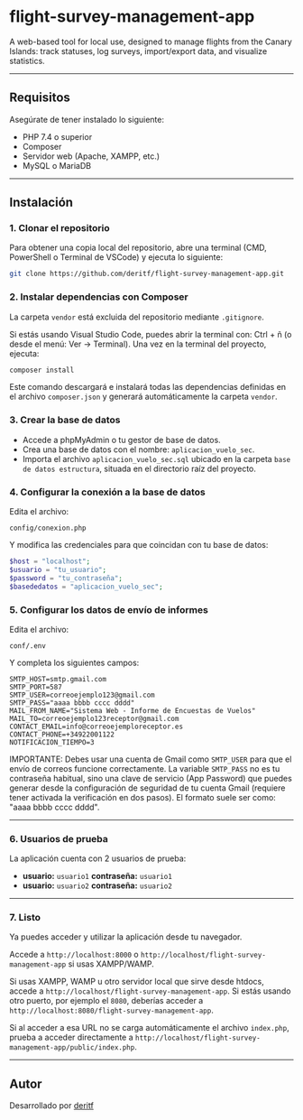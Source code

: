 # flight-survey-management-app

A web-based tool for local use, designed to manage flights from the Canary Islands: track statuses, log surveys, import/export data, and visualize statistics.

---

## Requisitos

Asegúrate de tener instalado lo siguiente:

- PHP 7.4 o superior
- Composer
- Servidor web (Apache, XAMPP, etc.)
- MySQL o MariaDB

---

## Instalación

### 1. Clonar el repositorio

Para obtener una copia local del repositorio, abre una terminal (CMD, PowerShell o Terminal de VSCode) y ejecuta lo siguiente:

```bash
git clone https://github.com/deritf/flight-survey-management-app.git
```

### 2. Instalar dependencias con Composer

La carpeta `vendor` está excluida del repositorio mediante `.gitignore`.

Si estás usando Visual Studio Code, puedes abrir la terminal con: Ctrl + ñ (o desde el menú: Ver -> Terminal). Una vez en la terminal del proyecto, ejecuta:

```bash
composer install
```

Este comando descargará e instalará todas las dependencias definidas en el archivo `composer.json` y generará automáticamente la carpeta `vendor`.

### 3. Crear la base de datos

- Accede a phpMyAdmin o tu gestor de base de datos.
- Crea una base de datos con el nombre: `aplicacion_vuelo_sec`.
- Importa el archivo `aplicacion_vuelo_sec.sql` ubicado en la carpeta `base de datos estructura`, situada en el directorio raíz del proyecto.

### 4. Configurar la conexión a la base de datos

Edita el archivo:

```
config/conexion.php
```

Y modifica las credenciales para que coincidan con tu base de datos:

```php
$host = "localhost";
$usuario = "tu_usuario";
$password = "tu_contraseña";
$basededatos = "aplicacion_vuelo_sec";
```

### 5. Configurar los datos de envío de informes

Edita el archivo:

```
conf/.env
```

Y completa los siguientes campos:

```env
SMTP_HOST=smtp.gmail.com
SMTP_PORT=587
SMTP_USER=correoejemplo123@gmail.com
SMTP_PASS="aaaa bbbb cccc dddd"
MAIL_FROM_NAME="Sistema Web - Informe de Encuestas de Vuelos"
MAIL_TO=correoejemplo123receptor@gmail.com
CONTACT_EMAIL=info@correoejemploreceptor.es
CONTACT_PHONE=+34922001122
NOTIFICACION_TIEMPO=3
```

IMPORTANTE: Debes usar una cuenta de Gmail como `SMTP_USER` para que el envío de correos funcione correctamente. 
La variable `SMTP_PASS` no es tu contraseña habitual, sino una clave de servicio (App Password) que puedes generar desde la configuración de seguridad de tu cuenta Gmail (requiere tener activada la verificación en dos pasos). 
El formato suele ser como: "aaaa bbbb cccc dddd".

---

### 6. Usuarios de prueba

La aplicación cuenta con 2 usuarios de prueba:

- **usuario:** `usuario1` **contraseña:** `usuario1`
- **usuario:** `usuario2` **contraseña:** `usuario2`

---

### 7. Listo

Ya puedes acceder y utilizar la aplicación desde tu navegador.  

Accede a `http://localhost:8000` o `http://localhost/flight-survey-management-app` si usas XAMPP/WAMP.

Si usas XAMPP, WAMP u otro servidor local que sirve desde htdocs, accede a `http://localhost/flight-survey-management-app`.
Si estás usando otro puerto, por ejemplo el `8080`, deberías acceder a `http://localhost:8080/flight-survey-management-app`.

Si al acceder a esa URL no se carga automáticamente el archivo `index.php`, prueba a acceder directamente a `http://localhost/flight-survey-management-app/public/index.php`.

---

## Autor

Desarrollado por [deritf](https://github.com/deritf)
